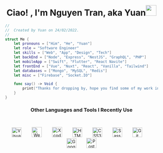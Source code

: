 <h1 align="center"><b>Ciao! , I'm Nguyen Tran, aka Yuan</b><img src="https://media.giphy.com/media/hvRJCLFzcasrR4ia7z/giphy.gif" width="35"></h1>

```swift
//
//  Created by Yuan on 24/02/2022.
//
struct Me {
    let pronouns = ["Him", "He", "Yuan"]
    let role = "Software Engineer"
    let skills = ["Web", "App", "Design", "Tech"]
    let backEnd = ["Node", "Express", "NestJS", "GraphQL", "PHP"]
    let mobileApp = ["Swift", "Flutter", "React Navite"]
    let frontEnd = ["Vue", "Nuxt", "React", "Vanilla", "Tailwind"]
    let databases = ["Mongo", "MySQL", "Redis"]
    let misc = ["Firebase", "Socket.IO"]

    func say() -> Void {
        print("Thanks for dropping by, hope you find some of my work interesting.")
    }
}
```

<h3 align="center"><b>Other Languages and Tools I Recently Use</b></h3>
<br>
<p align="center">
    <img alt="Visual Studio Code" width="32px" src="https://cdn.jsdelivr.net/gh/devicons/devicon/icons/vscode/vscode-original.svg" style="padding-right:30px;" />
    <img alt="Webstorm" width="33px" src="https://developer.apple.com/design/human-interface-guidelines/macos/images/app-icon-realistic-materials_2x.png" style="padding-right:30px;" />
    <img alt="Xcode" width="33px" src="https://upload.wikimedia.org/wikipedia/commons/thumb/7/71/WebStorm_Icon.png/1024px-WebStorm_Icon.png" style="padding-right:30px;" />
    <img alt="HTML5" width="32px" src="https://cdn.jsdelivr.net/gh/devicons/devicon/icons/html5/html5-original.svg" style="padding-right:30px;" />
    <img alt="CSS3" width="32px" src="https://cdn.jsdelivr.net/gh/devicons/devicon/icons/css3/css3-original.svg" style="padding-right:30px;" />
    <img alt="Sass" width="32px" src="https://cdn.jsdelivr.net/gh/devicons/devicon/icons/sass/sass-original.svg" style="padding-right:30px;" />
    <img alt="Git" width="32px" src="https://cdn.jsdelivr.net/gh/devicons/devicon/icons/git/git-original.svg" style="padding-right:30px;" />
    <img alt="GoogleCloud" width="32px" src="https://cdn.jsdelivr.net/gh/devicons/devicon/icons/googlecloud/googlecloud-original.svg" style="padding-right:30px;" />
    <img alt="Postman" width="33px" src="https://user-images.githubusercontent.com/70565731/157870665-116d3603-528b-4725-892a-f8bfc7b1f152.png" />
</p>
